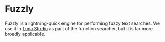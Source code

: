 # Fuzzly

Fuzzly is a lightning-quick engine for performing fuzzy text searches. We use it
in [Luna Studio](https://github.com/luna/luna-studio/) as part of the function
searcher, but it is far more broadly applicable.

